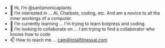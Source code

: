 - 👋 Hi, I’m @santamonicaplants
- 👀 I’m interested in ... AI, Chatbots, coding, etc. And am a novice to all the inner workings of a computer.
- 🌱 I’m currently learning ... I'm trying to learn botpress and coding.
- 💞️ I’m looking to collaborate on ... I am trying to find a collaborator who knows how to code
- 📫 How to reach me ... cam@totalfitnessai.com
  

<!---
santamonicaplants/santamonicaplants is a ✨ special ✨ repository because its `README.md` (this file) appears on your GitHub profile.
You can click the Preview link to take a look at your changes.
--->
